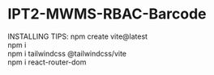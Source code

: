 # IPT2-MWMS-RBAC-Barcode

INSTALLING TIPS:
npm create vite@latest <br/>
npm i <br/>
npm i tailwindcss @tailwindcss/vite <br/>
npm i react-router-dom <br/>
